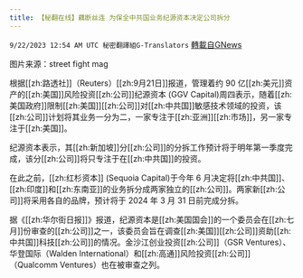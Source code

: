 ```yaml
---
title: 【秘翻在线】藕断丝连 为保全中共国业务纪源资本决定公司拆分
---
```

`9/22/2023 12:54 AM UTC 秘密翻譯組G-Translators` [轉載自GNews](https://gnews.org/articles/1723952)

图片来源：street fight mag

根据[[zh:路透社]]（Reuters）[[zh:9月21日]]报道，管理着约 90 亿[[zh:美元]]资产的[[zh:美国]]风险投资[[zh:公司]]纪源资本 (GGV Capital)周四表示，随着[[zh:美国政府]]限制[[zh:美国]][[zh:公司]]对[[zh:中共国]]敏感技术领域的投资，该[[zh:公司]]计划将其业务一分为二，一家专注于[[zh:亚洲]][[zh:市场]]，另一家专注于[[zh:美国]]。

纪源资本表示，其[[zh:新加坡]]分[[zh:公司]]的分拆工作预计将于明年第一季度完成，该分[[zh:公司]]将只专注于在[[zh:中共国]]的投资。

在此之前，[[zh:红杉资本]] (Sequoia Capital)于今年 6 月决定将[[zh:中共国]]、[[zh:印度]]和[[zh:东南亚]]的业务拆分成两家独立的[[zh:公司]]。两家新[[zh:公司]]将采用各自的品牌，预计将于 2024 年 3 月 31 日前完成分拆。

据《[[zh:华尔街日报]]》报道，纪源资本是[[zh:美国国会]]的一个委员会在[[zh:七月]]份审查的[[zh:公司]]之一，该委员会旨在调查[[zh:美国]][[zh:公司]]资助[[zh:中共国]]科技[[zh:公司]]的情况。金沙江创业投资[[zh:公司]]（GSR Ventures）、华登国际（Walden International）和[[zh:高通]]风险投资[[zh:公司]]（Qualcomm Ventures）也在被审查之列。

